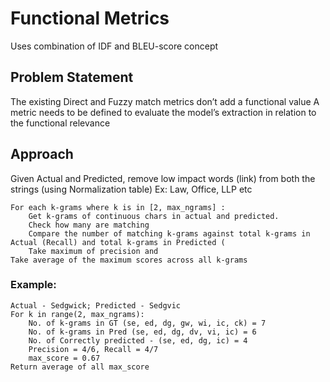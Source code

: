 # Functional Metrics
Uses combination of IDF and BLEU-score concept

## Problem Statement
The existing Direct and Fuzzy match metrics don’t add a functional value
A metric needs to be defined to evaluate the model’s extraction in relation to the functional relevance

## Approach
Given Actual and Predicted, remove low impact words (link) from both the strings (using Normalization table)
    Ex: Law, Office, LLP etc

```
For each k-grams where k is in [2, max_ngrams] :
    Get k-grams of continuous chars in actual and predicted. 
    Check how many are matching 
    Compare the number of matching k-grams against total k-grams in Actual (Recall) and total k-grams in Predicted (
    Take maximum of precision and 
Take average of the maximum scores across all k-grams
```

### Example:
```
Actual - Sedgwick; Predicted - Sedgvic
For k in range(2, max_ngrams):
    No. of k-grams in GT (se, ed, dg, gw, wi, ic, ck) = 7
    No. of k-grams in Pred (se, ed, dg, dv, vi, ic) = 6
    No. of Correctly predicted - (se, ed, dg, ic) = 4
    Precision = 4/6, Recall = 4/7
    max_score = 0.67
Return average of all max_score
```